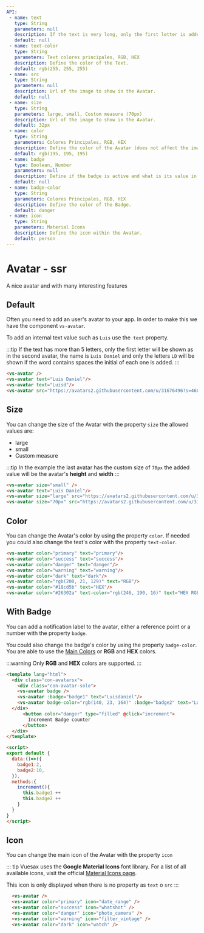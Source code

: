 ```yaml
---
API:
 - name: text
   type: String
   parameters: null
   description: If the text is very long, only the first letter is added.
   default: null
 - name: text-color
   type: String
   parameters: Text colores principales, RGB, HEX
   description: Define the color of the Text.
   default: rgb(255, 255, 255)
 - name: src
   type: String
   parameters: null
   description: Url of the image to show in the Avatar.
   default: null
 - name: size
   type: String
   parameters: large, small, Costom measure (70px)
   description: Url of the image to show in the Avatar.
   default: 32px
 - name: color
   type: String
   parameters: Colores Principales, RGB, HEX
   description: Define the color of the Avatar (does not affect the image).
   default: rgb(195, 195, 195)
 - name: badge
   type: Boolean, Number
   parameters: null
   description: Define if the badge is active and what is its value in number.
   default: null
 - name: badge-color
   type: String
   parameters: Colores Principales, RGB, HEX
   description: Define the color of the Badge.
   default: danger
 - name: icon
   type: String
   parameters: Material Icons
   description: Define the icon within the Avatar.
   default: person
---
```


# Avatar **- ssr**

<box header>

  A nice avatar and with many interesting features

</box>


<box>

## Default

Often you need to add an user's avatar to your app. In order to make this we have the component `vs-avatar`.

To add an internal text value such as `Luis` use the` text` property.

:::tip
If the text has more than 5 letters, only the first letter will be shown as in the second avatar, the name is `Luis Daniel` and only the letters `LD` will be shown if the word contains spaces the initial of each one is added.
:::

<vuecode md center>
<div slot="demo">
  <vs-avatar />
  <vs-avatar text="Luisdaniel"/>
  <vs-avatar text="Luisd"/>
  <vs-avatar text="Luis Daniel"/>
  <vs-avatar src="https://avatars2.githubusercontent.com/u/31676496?s=460&v=4"/>
</div>
<div slot="code">

```html
<vs-avatar />
<vs-avatar text="Luis Daniel"/>
<vs-avatar text="Luisd"/>
<vs-avatar src="https://avatars2.githubusercontent.com/u/31676496?s=460&v=4"/>
```

</div>
</vuecode>

</box>


<box>

## Size

You can change the size of the Avatar with the property `size` the allowed values ​​are:

- large
- small
- Custom measure

:::tip
  In the example the last avatar has the custom size of `70px` the added value will be the avatar's **height** and **width**
:::

<vuecode md center>
<div slot="demo">
  <vs-avatar size="small" />
  <vs-avatar text="Luis Daniel"/>
  <vs-avatar size="large" src="https://avatars2.githubusercontent.com/u/31676496?s=460&v=4"/>
  <vs-avatar size="70px" src="https://avatars2.githubusercontent.com/u/31676496?s=460&v=4"/>
</div>
<div slot="code">

```html
<vs-avatar size="small" />
<vs-avatar text="Luis Daniel"/>
<vs-avatar size="large" src="https://avatars2.githubusercontent.com/u/31676496?s=460&v=4"/>
<vs-avatar size="70px" src="https://avatars2.githubusercontent.com/u/31676496?s=460&v=4"/>
```

</div>
</vuecode>
</box>

<box>

## Color

You can change the Avatar's color by using the property `color`. If needed you could also change the text's color with the property `text-color`.

<vuecode md center>
<div slot="demo">
<vs-avatar color="primary" text="primary"/>
<vs-avatar color="success" text="success"/>
<vs-avatar color="danger" text="danger"/>
<vs-avatar color="warning" text="warning"/>
<vs-avatar color="dark" text="dark"/>
<vs-avatar color="rgb(200, 21, 129)" text="RGB"/>
<vs-avatar color="#18cd5b" text="HEX"/>
<vs-avatar color="#26302a" text-color="rgb(246, 190, 16)" text="HEX RGB"/>
</div>
<div slot="code">

```html
<vs-avatar color="primary" text="primary"/>
<vs-avatar color="success" text="success"/>
<vs-avatar color="danger" text="danger"/>
<vs-avatar color="warning" text="warning"/>
<vs-avatar color="dark" text="dark"/>
<vs-avatar color="rgb(200, 21, 129)" text="RGB"/>
<vs-avatar color="#18cd5b" text="HEX"/>
<vs-avatar color="#26302a" text-color="rgb(246, 190, 16)" text="HEX RGB"/>
```

</div>
</vuecode>
</box>

<box>

## With Badge

You can add a notification label to the avatar, either a reference point or a number with the property `badge`.

You could also change the badge's color by using the property `badge-color`. You are able to use the [Main Colors](/theme/) or **RGB** and **HEX** colors.

:::warning
  Only **RGB** and **HEX** colors are supported.
:::

<vuecode md>
<div slot="demo">
  <Demos-Avatar-Badge />
</div>
<div slot="code">

```html
<template lang="html">
  <div class="con-avatarsx">
    <div class="con-avatar-solo">
    <vs-avatar badge />
    <vs-avatar :badge="badge1" text="Luisdaniel"/>
    <vs-avatar badge-color="rgb(140, 23, 164)" :badge="badge2" text="Luisd"/>
  </div>
      <button color="danger" type="filled" @click="increment">
        Increment Badge counter
      </button>
  </div>
</template>

<script>
export default {
  data:()=>({
    badge1:2,
    badge2:10,
  }),
  methods:{
    increment(){
      this.badge1 ++
      this.badge2 ++
    }
  }
}
</script>
```

</div>
</vuecode>
</box>


<box>

## Icon

You can change the main icon of the Avatar with the property `icon`

::: tip
Vuesax uses the **Google Material Icons** font library. For a list of all available icons, visit the official [Material Icons page](https://material.io/icons/).

This icon is only displayed when there is no property as `text` o `src`
:::


<vuecode md>
<div slot="demo">
  <Demos-Avatar-Icons />
</div>
<div slot="code">

```html
  <vs-avatar />
  <vs-avatar color="primary" icon="date_range" />
  <vs-avatar color="success" icon="whatshot" />
  <vs-avatar color="danger" icon="photo_camera" />
  <vs-avatar color="warning" icon="filter_vintage" />
  <vs-avatar color="dark" icon="watch" />
```

</div>
</vuecode>
</box>
